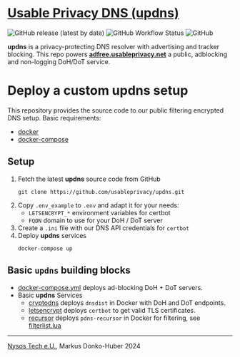 # [Usable Privacy DNS (updns)](https://docs.usableprivacy.com/dns)
![GitHub release (latest by date)](https://img.shields.io/github/v/release/usableprivacy/updns)
![GitHub Workflow Status](https://img.shields.io/github/actions/workflow/status/usableprivacy/updns/main.yml?branch=master)
![GitHub](https://img.shields.io/github/license/usableprivacy/updns)

**updns** is a privacy-protecting DNS resolver with advertising and tracker blocking.
This repo powers **[adfree.usableprivacy.net](https://docs.usableprivacy.com/dns)** a public, adblocking
and non-logging DoH/DoT service.

# Deploy a custom updns setup
This repository provides the source code to our public filtering encrypted DNS setup.
Basic requirements:
* [docker](https://github.com/docker/docker-ce)
* [docker-compose](https://github.com/docker/compose)
## Setup
1) Fetch the latest **updns** source code from GitHub
    ```
    git clone https://github.com/usableprivacy/updns.git
    ```
2) Copy `.env_example` to `.env` and adapt it for your needs:
    * `LETSENCRYPT_*` environment variables for certbot
    * `FQDN` domain to use for your DoH / DoT server
3) Create a `.ini` file with our DNS API credentials for `certbot`
4) Deploy **updns** services
   ```
   docker-compose up
   ```

## Basic `updns` building blocks
* [docker-compose.yml](docker-compose.yml) deploys ad-blocking DoH + DoT servers.
* Basic **updns** Services
    * [cryptodns](cryptodns) deploys `dnsdist` in Docker with DoH and DoT endpoints.
    * [letsencrypt](letsencrypt) deploys `certbot` to get valid TLS certificates.
    * [recursor](recursor) deploys `pdns-recursor` in Docker for filtering, see [filterlist.lua](recursor/conf/filterlist.lua)
---
[Nysos Tech e.U.](https://nysos.net), Markus Donko-Huber 2024
